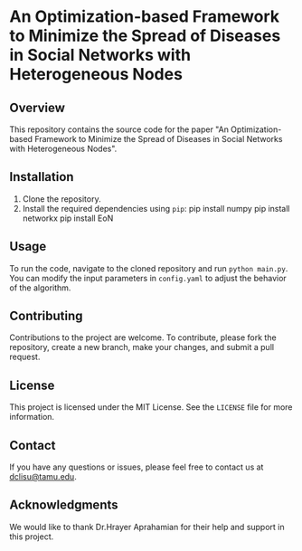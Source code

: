 # An Optimization-based Framework to Minimize the Spread of Diseases in Social Networks with Heterogeneous Nodes

## Overview
This repository contains the source code for the paper "An Optimization-based Framework to Minimize the Spread of Diseases in Social Networks with Heterogeneous Nodes". 

## Installation
1. Clone the repository.
2. Install the required dependencies using `pip`:
pip install numpy
pip install networkx
pip install EoN


## Usage
To run the code, navigate to the cloned repository and run `python main.py`. You can modify the input parameters in `config.yaml` to adjust the behavior of the algorithm.

## Contributing
Contributions to the project are welcome. To contribute, please fork the repository, create a new branch, make your changes, and submit a pull request.

## License
This project is licensed under the MIT License. See the `LICENSE` file for more information.

## Contact
If you have any questions or issues, please feel free to contact us at dclisu@tamu.edu.

## Acknowledgments
We would like to thank Dr.Hrayer Aprahamian for their help and support in this project.
